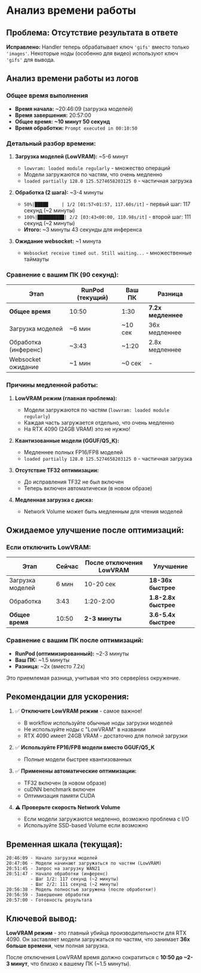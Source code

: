 # Анализ времени работы

## Проблема: Отсутствие результата в ответе

**Исправлено:** Handler теперь обрабатывает ключ `'gifs'` вместо только `'images'`. Некоторые ноды (особенно для видео) используют ключ `'gifs'` для вывода.

## Анализ времени работы из логов

### Общее время выполнения

- **Время начала:** ~20:46:09 (загрузка моделей)
- **Время завершения:** 20:57:00
- **Общее время:** **~10 минут 50 секунд**
- **Время обработки:** `Prompt executed in 00:10:50`

### Детальный разбор времени:

1. **Загрузка моделей (LowVRAM):** ~5-6 минут
   - `lowvram: loaded module regularly` - множество операций
   - Модели загружаются по частям, что очень медленно
   - `loaded partially 128.0 125.5274658203125 0` - частичная загрузка

2. **Обработка (2 шага):** ~3-4 минуты
   - `50%|█████     | 1/2 [01:57<01:57, 117.60s/it]` - первый шаг: 117 секунд (~2 минуты)
   - `100%|██████████| 2/2 [03:43<00:00, 110.98s/it]` - второй шаг: 111 секунд (~2 минуты)
   - **Итого:** ~3 минуты 43 секунды для инференса

3. **Ожидание websocket:** ~1 минута
   - `Websocket receive timed out. Still waiting...` - множественные таймауты

### Сравнение с вашим ПК (90 секунд):

| Этап | RunPod (текущий) | Ваш ПК | Разница |
|------|------------------|--------|---------|
| **Общее время** | 10:50 | 1:30 | **7.2x медленнее** |
| Загрузка моделей | ~6 мин | ~10 сек | 36x медленнее |
| Обработка (инференс) | ~3:43 | ~1:20 | 2.8x медленнее |
| Websocket ожидание | ~1 мин | ~0 сек | - |

### Причины медленной работы:

1. **LowVRAM режим (главная проблема):**
   - Модели загружаются по частям (`lowvram: loaded module regularly`)
   - Каждая часть загружается отдельно, что очень медленно
   - На RTX 4090 (24GB VRAM) это не нужно!

2. **Квантизованные модели (GGUF/Q5_K):**
   - Медленнее полных FP16/FP8 моделей
   - `loaded partially 128.0 125.5274658203125 0` - частичная загрузка

3. **Отсутствие TF32 оптимизации:**
   - До исправления TF32 не был включен
   - Теперь включен автоматически (в новом образе)

4. **Медленная загрузка с диска:**
   - Network Volume может быть медленным для чтения моделей

## Ожидаемое улучшение после оптимизаций:

### Если отключить LowVRAM:

| Этап | Сейчас | После отключения LowVRAM | Улучшение |
|------|--------|---------------------------|-----------|
| Загрузка моделей | 6 мин | 10-20 сек | **18-36x быстрее** |
| Обработка | 3:43 | 1:20-2:00 | **1.8-2.8x быстрее** |
| **Общее время** | 10:50 | **2-3 минуты** | **3.6-5.4x быстрее** |

### Сравнение с вашим ПК после оптимизаций:

- **RunPod (оптимизированный):** ~2-3 минуты
- **Ваш ПК:** ~1.5 минуты
- **Разница:** ~2x (вместо 7.2x)

Это приемлемая разница, учитывая что это серверless окружение.

## Рекомендации для ускорения:

1. ✅ **Отключите LowVRAM режим** - самое важное!
   - В workflow используйте обычные ноды загрузки моделей
   - Не используйте ноды с "LowVRAM" в названии
   - RTX 4090 имеет 24GB VRAM - достаточно для полной загрузки

2. ✅ **Используйте FP16/FP8 модели вместо GGUF/Q5_K**
   - Полные модели быстрее квантизованных

3. ✅ **Применены автоматические оптимизации:**
   - TF32 включен (в новом образе)
   - cuDNN benchmark включен
   - Оптимизация памяти CUDA

4. ⚠️ **Проверьте скорость Network Volume**
   - Если модели загружаются медленно, возможно проблема с I/O
   - Используйте SSD-based Volume если возможно

## Временная шкала (текущая):

```
20:46:09 - Начало загрузки моделей
20:47:06 - Модели начинают загружаться по частям (LowVRAM)
20:51:45 - Запрос на загрузку WAN21
20:51:47 - Начало обработки (инференс)
         - Шаг 1/2: 117 секунд (~2 минуты)
         - Шаг 2/2: 111 секунд (~2 минуты)
20:56:38 - Модель полностью загружена (после обработки!)
20:56:59 - Завершение обработки
20:57:00 - Готовность результата
```

## Ключевой вывод:

**LowVRAM режим** - это главный убийца производительности для RTX 4090. Он заставляет модели загружаться по частям, что занимает **36x больше времени**, чем полная загрузка.

После отключения LowVRAM время должно сократиться с **10:50 до ~2-3 минут**, что близко к вашему ПК (~1.5 минуты).


